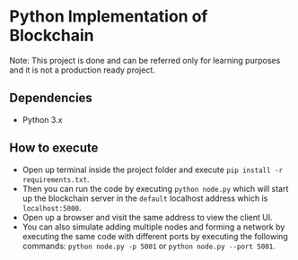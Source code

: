 # Python Implementation of Blockchain

Note: This project is done and can be referred only for learning purposes and it is not a production ready project.

## Dependencies

- Python 3.x

## How to execute

- Open up terminal inside the project folder and execute `pip install -r requirements.txt`.
- Then you can run the code by executing `python node.py` which will start up the blockchain server in the `default` localhost address which is `localhost:5000`.
- Open up a browser and visit the same address to view the client UI.
- You can also simulate adding multiple nodes and forming a network by executing the same code with different ports by executing the following commands: `python node.py -p 5001` or `python node.py --port 5001`.
